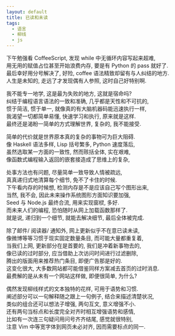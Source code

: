 ```yaml
---
layout: default
title: 已读和未读
tags:
  - 语言
  - 柳线
  - js
---
```

  
下午勉强看 CoffeeScript, 发现 while 中无循环内容写起来超难,  
用无用的赋值占位甚至开始浪费内存, 要是有 Python 的 pass 就好了.  
最后幸好用分号解决了, 好险, coffee 语法精致却留有与人纠结的地方.  
人生是未知的, 走远了才发现偶有人参照, 这时自己好特别啊.  
  
我不能专一地学, 这是最为失败的地方, 这就是宿命吗?  
纠结于编程语言语法的一致和准确, 几乎都是天性和不可抗的,  
惯于简洁, 惯于单一, 就像真的有大脑机器码能迅速执行一样,  
我渴望一切都简单易懂, 快速学习和执行, 原来就是这样.  
最终还是渴盼一简单的方式理解世界, 复杂的, 我不能接受.  
  
简单的代价就是世界原本真的复杂的事物可为巨大阻碍.  
像 Haskell 语法多样, Lisp 括号繁多, Python 速度落后,  
虽然选取某一方面的一致性, 然而赅括全体, 实在艰难,  
像函数式编程输入返回的嵌套接造成了思维上的复杂,  
  
处事方法也有问题, 尽量简单一致导致人情被疏远,  
真真递归式地清算每个细节, 免不了卡住的时候.  
下午看内存的时候想, 检测内存是不是应该自己写个图形出来,  
当然, 我不会, 因此未来操作系统图形方面知识要加强,  
Seed 与 Node.js 最终合流, 用来实现窗棂, 多好.  
而未来人们的编程, 恐怕随时从网上加载函数那样了.  
就是说, 递归到一个细节, 就能去解决细节, 最后全体被完成.  
  
除了邮件/ 阅读器/ 通知外, 网上更新似乎不在意已读未读,  
像微博等等习惯于现实固定数量条目, 而可能大量都重复着,  
当我们上网, 更新部分在是首要的, 我们是冲着新事物去的,  
像已读的过时部分, 应当借助上次访问时间进行过滤删除,  
腾出的版面用来推荐热门条目, 即便广告那是好的.  
这变化很大, 大多数网站都可能借鉴同样方案减去首页的过时消息.  
最费解的是从未有一个网站这样做, 即便很简单, 为什么?  
  
偶然发现柳线样式的文本独特的花样, 可用于语势和习惯.  
阐述部分可以一句解释随之跟上一句例子, 结合来描述清楚状况,  
类似的组合还可以想法子增强, 两句互文, 意义增强不小.  
还有两句当标点和长度完全对齐时相互增强语势和感情,  
比如有一次连三句疑问用问号齐齐结尾, 感觉就很特别,  
注意 Vim 中等宽字体到网页未必对齐, 因而需要标点的同一.  
